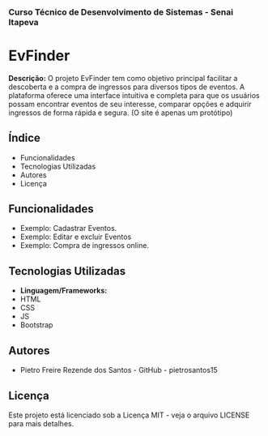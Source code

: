 ### Curso Técnico de Desenvolvimento de Sistemas - Senai Itapeva
# EvFinder
**Descrição:**
O projeto EvFinder tem como objetivo principal facilitar a descoberta e a compra de ingressos para diversos tipos de eventos. A plataforma oferece uma interface intuitiva e completa para que os usuários possam encontrar eventos de seu interesse, comparar opções e adquirir ingressos de forma rápida e segura. (O site é apenas um protótipo)
## Índice
- Funcionalidades
- Tecnologias Utilizadas
- Autores
- Licença
## Funcionalidades
 - Exemplo: Cadastrar Eventos.
 - Exemplo: Editar e excluir Eventos
 - Exemplo: Compra de ingressos online.
## Tecnologias Utilizadas
- **Linguagem/Frameworks:**
 - HTML
 - CSS
 - JS
 - Bootstrap
## Autores
- Pietro Freire Rezende dos Santos - GitHub - pietrosantos15

## Licença
Este projeto está licenciado sob a Licença MIT - veja o arquivo LICENSE para mais detalhes.
